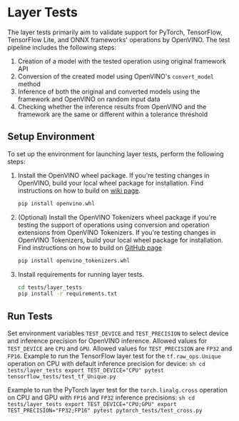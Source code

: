 # Layer Tests

The layer tests primarily aim to validate support for PyTorch, TensorFlow, TensorFlow Lite, and ONNX frameworks' operations by OpenVINO.
The test pipeline includes the following steps:
1. Creation of a model with the tested operation using original framework API
2. Conversion of the created model using OpenVINO's `convert_model` method
3. Inference of both the original and converted models using the framework and OpenVINO on random input data
4. Checking whether the inference results from OpenVINO and the framework are the same or different within a tolerance threshold

## Setup Environment

To set up the environment for launching layer tests, perform the following steps:
1. Install the OpenVINO wheel package. If you're testing changes in OpenVINO, build your local wheel package for installation.
Find instructions on how to build on [wiki page](https://github.com/openvinotoolkit/openvino/blob/master/docs/dev/build.md).
    ```sh
    pip install openvino.whl
    ```
2. (Optional) Install the OpenVINO Tokenizers wheel package if you're testing the support of operations using conversion and operation extensions from OpenVINO Tokenizers.
If you're testing changes in OpenVINO Tokenizers, build your local wheel package for installation.
Find instructions on how to build on [GitHub page](https://github.com/openvinotoolkit/openvino_tokenizers)
    ```sh
    pip install openvino_tokenizers.whl
    ```
3. Install requirements for running layer tests.
    ```sh
    cd tests/layer_tests
    pip install -r requirements.txt
    ```

## Run Tests

Set environment variables `TEST_DEVICE` and `TEST_PRECISION` to select device and inference precision for OpenVINO inference. Allowed values for `TEST_DEVICE` are `CPU` and `GPU`. Allowed values for `TEST_PRECISION` are `FP32` and `FP16`.
Example to run the TensorFlow layer test for the `tf.raw_ops.Unique` operation on CPU with default inference precision for device:
    ```sh
    cd tests/layer_tests
    export TEST_DEVICE="CPU"
    pytest tensorflow_tests/test_tf_Unique.py
    ```

Example to run the PyTorch layer test for the `torch.linalg.cross` operation on CPU and GPU with `FP16` and `FP32` inference precisions:
    ```sh
    cd tests/layer_tests
    export TEST_DEVICE="CPU;GPU"
    export TEST_PRECISION="FP32;FP16"
    pytest pytorch_tests/test_cross.py
    ```
